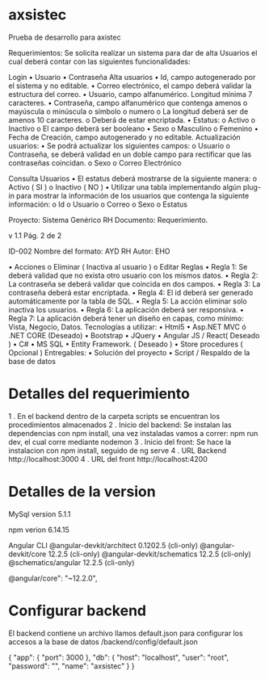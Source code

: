 # axsistec
Prueba de desarrollo para axistec


Requerimientos:
Se solicita realizar un sistema para dar de alta Usuarios el cual deberá contar con las siguientes funcionalidades:

Login
• Usuario
• Contraseña
Alta usuarios
• Id, campo autogenerado por el sistema y no editable.
• Correo electrónico, el campo deberá validar la estructura del correo.
• Usuario, campo alfanumérico. Longitud mínima 7 caracteres.
• Contraseña, campo alfanumérico que contenga amenos
o mayúscula
o minúscula
o símbolo
o numero
o La longitud deberá ser de amenos 10 caracteres.
o Deberá de estar encriptada.
• Estatus:
o Activo
o Inactivo
o El campo deberá ser booleano
• Sexo
o Masculino
o Femenino
• Fecha de Creación, campo autogenerado y no editable.
Actualización usuarios:
• Se podrá actualizar los siguientes campos:
o Usuario
o Contraseña, se deberá validad en un doble campo para rectificar que las contraseñas coincidan.
o Sexo
o Correo Electrónico

Consulta Usuarios
• El estatus deberá mostrarse de la siguiente manera:
o Activo ( SI )
o Inactivo ( NO )
• Utilizar una tabla implementando algún plug-in para mostrar la información de los usuarios que contenga la
siguiente información:
o Id
o Usuario
o Correo
o Sexo
o Estatus

Proyecto: Sistema Genérico RH Documento: Requerimiento.

v 1.1
Pág. 2 de 2

ID-002 Nombre del formato: AYD RH
Autor: EHO

• Acciones
o Eliminar ( Inactiva al usuario )
o Editar
Reglas
• Regla 1: Se deberá validad que no exista otro usuario con los mismos datos.
• Regla 2: La contraseña se deberá validar que coincida en dos campos.
• Regla 3: La contraseña deberá estar encriptada.
• Regla 4: El id deberá ser generado automáticamente por la tabla de SQL.
• Regla 5: La acción eliminar solo inactiva los usuarios.
• Regla 6: La aplicación deberá ser responsiva.
• Regla 7: La aplicación deberá tener un diseño en capas, como mínimo: Vista, Negocio, Datos.
Tecnologías a utilizar:
• Html5
• Asp.NET MVC ó .NET CORE (Deseado)
• Bootstrap
• JQuery
• Angular JS / React( Deseado )
• C#
• MS SQL
• Entity Framework. ( Deseado )
• Store procedures ( Opcional )
Entregables:
• Solución del proyecto
• Script / Respaldo de la base de datos

# Detalles del requerimiento

1 . En el backend dentro de la carpeta scripts se encuentran los procedimientos almacenados
2 . Inicio del backend: Se instalan las dependencias con npm install, una vez instaladas vamos a correr: npm run dev, el cual corre mediante nodemon
3 . Inicio del front: Se hace la instalacion con npm install,  seguido de ng serve
4 . URL Backend  http://localhost:3000
4 . URL del front http://localhost:4200


# Detalles de la version

MySql
version 5.1.1

npm
verion 6.14.15

Angular CLI
@angular-devkit/architect    0.1202.5 (cli-only)
@angular-devkit/core         12.2.5 (cli-only)
@angular-devkit/schematics   12.2.5 (cli-only)
@schematics/angular          12.2.5 (cli-only)

@angular/core": "~12.2.0",

# Configurar backend

El backend contiene un archivo llamos default.json para configurar los accesos a la base de datos
/backend/config/default.json

{
    "app": {
        "port": 3000
    },
    "db": {
        "host": "localhost",
        "user": "root",
        "password": "",
        "name": "axsistec"
    }
}

